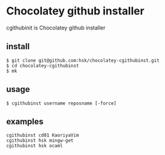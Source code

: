 # Chocolatey github installer

cgithubinit is Chocolatey github installer

## install

```
$ git clone git@github.com:hsk/chocolatey-cgithubinst.git
$ cd chocolatey-cgithubinst
$ mk

```

## usage

```
$ cgithubinst username reposname [-force]
```

## examples

```
cgithubinst cd01 KaoriyaVim
cgithubinst hsk mingw-get
cgithubinst hsk ocaml
```
